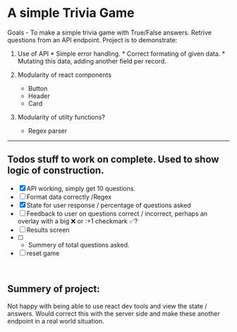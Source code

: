 # A simple Trivia Game 

Goals - To make a simple trivia game with True/False answers. Retrive questions from an API endpoint. Project is to demonstrate:

  1. Use of API
    * Simple error handling.
    * Correct formating of given data. 
    * Mutating this data, adding another field per record.

  2. Modularity of react components
      * Button
      * Header
      * Card

  3. Modularity of utilty functions?
      * Regex parser

  
---
## Todos stuff to work on complete. Used to show logic of construction. 

- [x] API working, simply get 10 questions.
- [ ] Format data correctly /Regex 
- [x] State for user response / percentage of questions asked
- [ ] Feedback to user on questions correct / incorrect, perhaps an overlay with a big :x: or :+1 checkmark :white_check_mark:?
- [ ] Results screen
- [ ] - Summery of total questions asked. 
- [ ] reset game

</br>

## Summery of project: 
Not happy with being able to use react dev tools and view the state / answers. Would correct this with the server side and make these another endpoint in a real world situation. 

